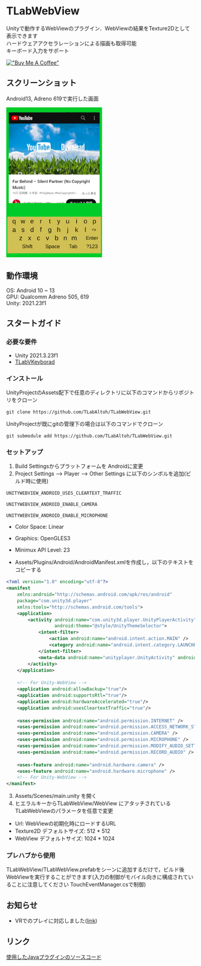 # TLabWebView  

Unityで動作するWebViewのプラグイン．WebViewの結果をTexture2Dとして表示できます  
ハードウェアアクセラレーションによる描画も取得可能  
キーボード入力をサポート  

[!["Buy Me A Coffee"](https://www.buymeacoffee.com/assets/img/custom_images/orange_img.png)](https://www.buymeacoffee.com/tlabaltoh)

## スクリーンショット  
Android13, Adreno 619で実行した画面  


<img src="Media/tlab-webview.png" width="256">


## 動作環境
OS: Android 10 ~ 13  
GPU: Qualcomm Adreno 505, 619  
Unity: 2021.23f1  

## スタートガイド
### 必要な要件
- Unity 2021.3.23f1  
- [TLabVKeyborad](https://github.com/TLabAltoh/TLabVKeyborad)
### インストール
UnityProjectのAssets配下で任意のディレクトリに以下のコマンドからリポジトリをクローン
```
git clone https://github.com/TLabAltoh/TLabWebView.git
```
UnityProjectが既にgitの管理下の場合は以下のコマンドでクローン
```
git submodule add https://github.com/TLabAltoh/TLabWebView.git
```
### セットアップ
1. Build Settingsからプラットフォームを Androidに変更  
2. Project Settings --> Player --> Other Settings に以下のシンボルを追加(ビルド時に使用)
```
UNITYWEBVIEW_ANDROID_USES_CLEARTEXT_TRAFFIC
```
```
UNITYWEBVIEW_ANDROID_ENABLE_CAMERA
```
```
UNITYWEBVIEW_ANDROID_ENABLE_MICROPHONE
```
- Color Space: Linear
- Graphics: OpenGLES3
- Minimux API Level: 23 
  
- Assets/Plugins/Android/AndroidManifest.xmlを作成し，以下のテキストをコピーする
```xml
<?xml version="1.0" encoding="utf-8"?>
<manifest
    xmlns:android="http://schemas.android.com/apk/res/android"
    package="com.unity3d.player"
    xmlns:tools="http://schemas.android.com/tools">
    <application>
        <activity android:name="com.unity3d.player.UnityPlayerActivity"
                  android:theme="@style/UnityThemeSelector">
            <intent-filter>
                <action android:name="android.intent.action.MAIN" />
                <category android:name="android.intent.category.LAUNCHER" />
            </intent-filter>
            <meta-data android:name="unityplayer.UnityActivity" android:value="true" />
        </activity>
    </application>

	<!-- For Unity-WebView -->
	<application android:allowBackup="true"/>
	<application android:supportsRtl="true"/>
	<application android:hardwareAccelerated="true"/>
	<application android:usesCleartextTraffic="true"/>
	
	<uses-permission android:name="android.permission.INTERNET" />
	<uses-permission android:name="android.permission.ACCESS_NETWORK_STATE"/>
	<uses-permission android:name="android.permission.CAMERA" />
	<uses-permission android:name="android.permission.MICROPHONE" />
	<uses-permission android:name="android.permission.MODIFY_AUDIO_SETTINGS" />
	<uses-permission android:name="android.permission.RECORD_AUDIO" />
	
	<uses-feature android:name="android.hardware.camera" />
	<uses-feature android:name="android.hardware.microphone" />
	<!-- For Unity-WebView -->
</manifest>
```
3. Assets/Scenes/main.unity を開く
4. ヒエラルキーからTLabWebView/WebView にアタッチされている TLabWebViewのパラメータを任意で変更  
- Url: WebViewの初期化時にロードするURL
- Texture2D デフォルトサイズ: 512 * 512
- WebView デフォルトサイズ: 1024 * 1024

### プレハブから使用
TLabWebView/TLabWebView.prefabをシーンに追加するだけで，ビルド後WebViewを実行することができます(入力の制御がモバイル向きに構成されていることに注意してください TouchEventManager.csで制御)

## お知らせ
- VRでのプレイに対応しました([link](https://github.com/TLabAltoh/TLabWebViewVR))

## リンク
[使用したJavaプラグインのソースコード](https://github.com/TLabAltoh/TLabWebViewPlugin)

